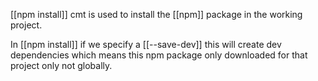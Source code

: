 [[npm install]] cmt is used to install the [[npm]] package in the working project.

In [[npm install]] if we specify a [[--save-dev]] this will create dev dependencies which means this npm package only downloaded for that project only not globally.